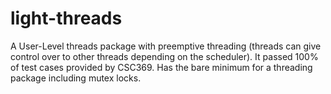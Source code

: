 # light-threads
A User-Level threads package with preemptive threading (threads can give control over to other threads depending on the scheduler). It passed 100% of test cases provided by CSC369. Has the bare minimum for a threading package including mutex locks.
